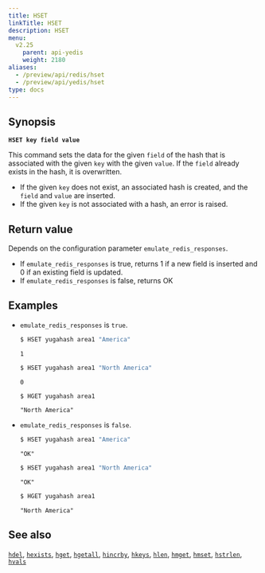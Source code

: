 ```yaml
---
title: HSET
linkTitle: HSET
description: HSET
menu:
  v2.25
    parent: api-yedis
    weight: 2180
aliases:
  - /preview/api/redis/hset
  - /preview/api/yedis/hset
type: docs
---
```


## Synopsis

**`HSET key field value`**

This command sets the data for the given `field` of the hash that is associated with the given `key` with the given `value`. If the `field` already exists in the hash, it is overwritten.

- If the given `key` does not exist, an associated hash is created, and the `field` and `value` are inserted.
- If the given `key` is not associated with a hash, an error is raised.

## Return value

Depends on the configuration parameter `emulate_redis_responses`.
- If `emulate_redis_responses` is true, returns 1 if a new field is inserted and 0 if an existing field is updated.
- If `emulate_redis_responses` is false, returns OK

## Examples

- `emulate_redis_responses` is `true`.

  ```sh
  $ HSET yugahash area1 "America"
  ```

  ```
  1
  ```

  ```sh
  $ HSET yugahash area1 "North America"
  ```

  ```
  0
  ```

  ```sh
  $ HGET yugahash area1
  ```

  ```
  "North America"
  ```

- `emulate_redis_responses` is `false`.

  ```sh
  $ HSET yugahash area1 "America"
  ```

  ```
  "OK"
  ```

  ```sh
  $ HSET yugahash area1 "North America"
  ```

  ```
  "OK"
  ```

  ```sh
  $ HGET yugahash area1
  ```

  ```
  "North America"
  ```

## See also

[`hdel`](../hdel/), [`hexists`](../hexists/), [`hget`](../hget/), [`hgetall`](../hgetall/), [`hincrby`](../hincrby/), [`hkeys`](../hkeys/), [`hlen`](../hlen/), [`hmget`](../hmget/), [`hmset`](../hmset/), [`hstrlen`](../hstrlen/), [`hvals`](../hvals/)
